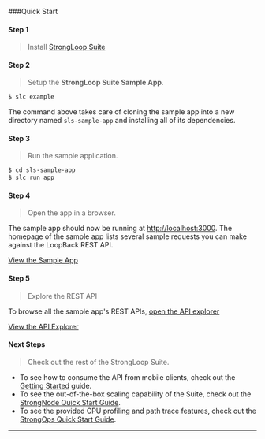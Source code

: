 ###Quick Start

<h4>Step 1</h4>

> Install [StrongLoop Suite](http://www.strongloop.com/get-started)

<h4>Step 2</h4>

> Setup the **StrongLoop Suite Sample App**.

```sh
$ slc example
```

The command above takes care of cloning the sample app into a new directory
named `sls-sample-app` and installing all of its dependencies.


<h4>Step 3</h4>

> Run the sample application.

```sh
$ cd sls-sample-app
$ slc run app
```

<h4>Step 4</h4>

> Open the app in a browser.

The sample app should now be running at <a href="http://localhost:3000" target="_blank">http://localhost:3000</a>. The homepage of
the sample app lists several sample requests you can make against the LoopBack
REST API.

<a href="http://localhost:3000" class="status btn btn-primary" target="_blank">
View the Sample App</a>

<h4>Step 5</h4>

> Explore the REST API

To browse all the sample app's REST APIs,
[open the API explorer](http://localhost:3000/explorer)

<a href="http://localhost:3000/explorer" class="status btn btn-primary">View the
API Explorer</a>

<h4>Next Steps</h4>

> Check out the rest of the StrongLoop Suite.

 - To see how to consume the API from mobile clients, check out the [Getting Started](#getting-started) guide.
 - To see the out-of-the-box scaling capability of the Suite, check out the
 [StrongNode Quick Start Guide](http://docs.strongloop.com/strongnode#quick-start).
 - To see the provided CPU profiling and path trace features, check out the
 [StrongOps Quick Start Guide](http://docs.strongloop.com/strongops#quick-start).

---

